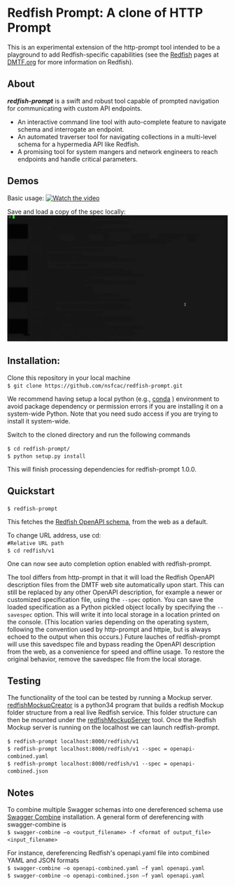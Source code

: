 Redfish Prompt: A clone of HTTP Prompt
======================================

This is an experimental extension of the http-prompt tool intended to be a playground to add Redfish-specific capabilities (see the [Redfish](https://www.dmtf.org/standards/redfish) pages at [DMTF.org](https://www.dmtf.org/) for more information on Redfish).

## About
**_redfish-prompt_** is a swift and robust tool capable of prompted navigation for communicating with custom API endpoints.
+ An interactive command line tool with auto-complete feature to navigate schema and interrogate an endpoint.  
+ An automated traverser tool for navigating collections in a multi-level schema for a hypermedia API like Redfish.  
+ A promising tool for system mangers and network engineers to reach endpoints and handle critical parameters. 

## Demos

Basic usage:
[![Watch the video](redfish-prompt-demo.gif)](redfish-prompt-demo.gif)

Save and load a copy of the spec locally:
[![How to save spec locally](redfish-prompt-demo-savespec.gif)](redfish-prompt-demo-savespec.gif)


## Installation:
Clone this repository in your local machine<br/>
`$ git clone https://github.com/nsfcac/redfish-prompt.git`

We recommend having setup a local python (e.g., [conda](https://github.com/conda/conda) ) environment to avoid package dependency or permission errors if you are installing it on a system-wide Python. Note that you need sudo access if you are trying to install it system-wide. 

Switch to the cloned directory and run the following commands

`$ cd redfish-prompt/`<br/>
`$ python setup.py install`

This will finish processing dependencies for redfish-prompt 1.0.0.

## Quickstart
`$ redfish-prompt`

This fetches the [Redfish OpenAPI schema](https://redfish.dmtf.org/schemas/openapi.yaml), from the web as a default.

To change URL address, use cd:<br/>
`#Relative URL path`<br/>
`$ cd redfish/v1`

One can now see auto completion option enabled with redfish-prompt. 

The tool differs from http-prompt in that it will load the Redfish OpenAPI description files from the DMTF web site automatically upon start. This can still be replaced by any other OpenAPI description, for example a newer or customized specification file, using the `--spec` option. You can save the loaded specification as a Python pickled object locally by specifying the `--savespec` option. This will write it into local storage in a location printed on the console. (This location varies depending on the operating system, following the convention used by http-prompt and httpie, but is always echoed to the output when this occurs.) Future lauches of redfish-prompt will use this savedspec file and bypass reading the OpenAPI description from the web, as a convenience for speed and offline usage. To restore the original behavior, remove the savedspec file from the local storage.

## Testing
The functionality of the tool can be tested by running a Mockup server. 
[redfishMockupCreator](https://github.com/DMTF/Redfish-Mockup-Creator) is a python34 program that builds a redfish Mockup folder structure from a real live Redfish service. This folder structure can then be mounted under the [redfishMockupServer](https://github.com/DMTF/Redfish-Mockup-Server) tool. Once the Redfish Mockup server is running on the localhost we can launch redfish-prompt.

`$ redfish-prompt localhost:8000/redfish/v1`<br/>
`$ redfish-prompt localhost:8000/redfish/v1 --spec = openapi-combined.yaml`<br/>
`$ redfish-prompt localhost:8000/redfish/v1 --spec = openapi-combined.json`

## Notes
To combine multiple Swagger schemas into one dereferenced schema use [Swagger Combine](https://github.com/maxdome/swagger-combine) installation.
A general form of dereferencing with swagger-combine is<br/> 
`$ swagger-combine –o <output_filename> -f <format of output_file> <input_filename>`<br/>

For instance, dereferencing Redfish's openapi.yaml file into combined YAML and JSON formats<br/> 
`$ swagger-combine –o openapi-combined.yaml –f yaml openapi.yaml`<br/> 
`$ swagger-combine –o openapi-combined.json –f yaml openapi.yaml`

